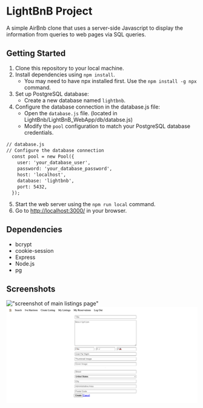 # LightBnB Project

A simple AirBnb clone that uses a server-side Javascript to display the information from queries to web pages via SQL queries.


## Getting Started

1. Clone this repository to your local machine.
2. Install dependencies using `npm install`.
    - You may need to have npx installed first. Use the `npm install -g npx` command.
3. Set up PostgreSQL database:
    - Create a new database named `lightbnb`.
4. Configure the database connection in the database.js file:
   - Open the `database.js` file. (located in LightBnb/LightBnB_WebApp/db/databse.js)
    - Modify the `pool` configuration to match your PostgreSQL database credentials.
  ```
  // database.js
  // Configure the database connection
    const pool = new Pool({
      user: 'your_database_user',
      password: 'your_database_password',
      host: 'localhost',
      database: 'lightbnb',
      port: 5432,
    });
  ```
5. Start the web server using the `npm run local` command.
6. Go to <http://localhost:3000/> in your browser.


## Dependencies

- bcrypt
- cookie-session
- Express
- Node.js
- pg

## Screenshots

!["screenshot of main listings page"](docs/listing_page.png)
!["screenshot of new listing form"](docs/new_listing_page.png)